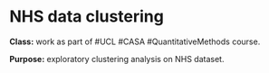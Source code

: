 # NHS data clustering

**Class:** work as part of #UCL #CASA #QuantitativeMethods course.

**Purpose:** exploratory clustering analysis on NHS dataset.
